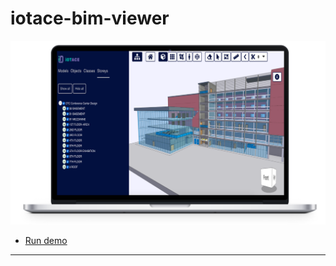 # iotace-bim-viewer

[![Screenshot](https://github.com/iotace/iotace.github.io/raw/main/images/iotace-bim-viewer.png)](https://iotace.github.io/app/index.html?projectId=OTCConferenceCenter&tab=storeys)

* [Run demo](https://iotace.github.io/app/index.html?projectId=OTCConferenceCenter&tab=storeys)

---
